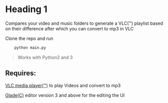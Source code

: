 # Heading 1

Compares your video and music folders to generate a VLC(™) playlist based on their difference after which you can convert to mp3 in VLC

Clone the repo and run

```bash
    python main.py
```

> Works with Python2 and 3

## Requires:

[VLC media player(™)](https://www.videolan.org/vlc) to play Videos and convert to mp3

[Glade(C)](http://glade.gnome.org) editor version 3 and above for the editing the UI
